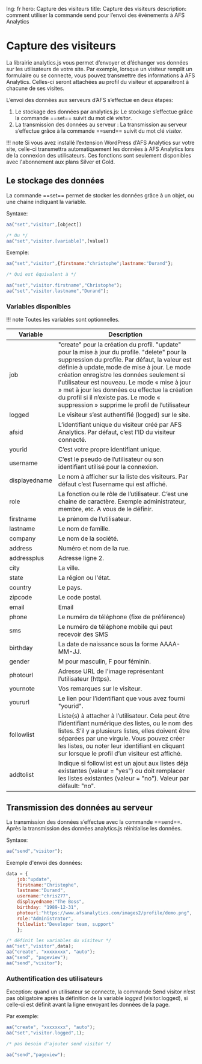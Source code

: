 lng: fr
hero: Capture des visiteurs
title: Capture des visiteurs
description:  comment utiliser la commande send pour l’envoi des événements à AFS Analytics

# Capture des visiteurs

La librairie analytics.js vous permet d’envoyer et d’échanger vos données sur les utilisateurs de votre site. 
Par exemple, lorsque un visiteur remplit un formulaire ou se connecte, 
vous pouvez transmettre des informations à AFS Analytics. 
Celles-ci seront attachées au profil du visiteur et apparaitront à chacune de ses visites.
 
L’envoi des données aux serveurs d’AFS s’effectue en deux étapes: 

1. Le stockage des données par analytics.js: Le stockage s’effectue grâce la commande ==set== suivit du mot clé *visitor*.
2. La transmission des données au serveur : La transmission au serveur s’effectue grâce à la commande ==send== suivit du mot clé *visitor*. 


!!! note
    Si vous avez installé l’extension WordPress d’AFS Analytics sur votre site, celle-ci transmettra automatiquement les données à AFS Analytics lors de la connexion des utilisateurs. Ces fonctions sont seulement disponibles avec l'abonnement aux plans Silver et Gold. 

## Le stockage des données
La commande ==set== permet de stocker les données grâce à un objet, ou une chaine indiquant la variable. 

Syntaxe: 
```js
aa("set","visitor",[object])

/* Ou */
aa("set","visitor.[variable]",[value])
```

Exemple: 
```js
aa("set","visitor",{firstname:"christophe";lastname:"Durand"};

/* Qui est équivalent à */

aa("set","visitor.firstname","Christophe");
aa("set","visitor.lastname","Durand");
```

### Variables disponibles

!!! note 
    Toutes les variables sont optionnelles. 

|Variable|Description
|---|---
|job| "create" pour la création du profil. "update" pour la mise à jour du profile. "delete" pour la suppression du profile. Par défaut, la valeur est définie à update,mode de mise à jour. Le mode création enregistre les données seulement si l'utilisateur est nouveau. Le mode « mise à jour » met à jour les données ou effectue la création du profil si il n’existe pas. Le mode « suppression » supprime le profil de l’utilisateur 
|logged| Le visiteur s’est authentifié (logged) sur le site.
|afsid| L’identifiant unique du visiteur créé par AFS Analytics. Par défaut, c’est l'ID du visiteur connecté.
|yourid| C’est votre propre identifiant unique.
|username| C’est le pseudo de l’utilisateur ou son identifiant utilisé pour la connexion.
|displayedname| Le nom à afficher sur la liste des visiteurs. Par défaut c’est l’username qui est affiché.
|role| La fonction ou le rôle de l’utilisateur. C’est une chaine de caractère. Exemple administrateur, membre, etc. A vous de le définir.
|firstname| Le prénom de l’utilisateur.
|lastname| Le nom de famille.
|company| Le nom de la société.
|address| Numéro et nom de la rue.
|addressplus| Adresse ligne 2.
|city| La ville.
|state| La région ou l'état.
|country| Le pays.
|zipcode| Le code postal.
|email| Email
|phone| Le numéro de téléphone (fixe de préférence)
|sms| Le numéro de téléphone mobile qui peut recevoir des SMS
|birthday| La date de naissance sous la forme AAAA-MM-JJ.
|gender| M pour masculin, F pour féminin.
|photourl| Adresse URL de l'image représentant l’utilisateur (https).
|yournote| Vos remarques sur le visiteur.
|yoururl| Le lien pour l’identifiant que vous avez fourni "yourid".
|followlist| Liste(s) à attacher à l’utilisateur. Cela peut être l’identifiant numérique des listes, ou le nom des listes. S’il y a plusieurs listes, elles doivent être séparées par une virgule. Vous pouvez créer les listes, ou noter leur identifiant en cliquant sur  lorsque le profil d’un visiteur est affiché. 
|addtolist| Indique si followlist est un ajout aux listes déja existantes (valeur = "yes") ou doit remplacer les listes existantes (valeur = "no"). Valeur par défault: "no".



## Transmission des données au serveur

La transmission des données s’effectue avec la commande ==send==. Après la transmission des données analytics.js réinitialise les données. 

Syntaxe: 
```js
aa("send","visitor");
```

Exemple d'envoi des données: 
```js
data = { 
    job:"update",
    firstname:"Christophe",
    lastname:"Durand",
    username:"chris277",
    displayedname:"The Boss",
    birthday: "1989-12-31",
    photourl:"https://www.afsanalytics.com/images2/profile/demo.png",
    role:"Administrator",
    followlist:"Developer team, support"
    };

/* définit les variables du visiteur */
aa("set","visitor",data); 
aa("create", "xxxxxxxx", "auto"); 
aa("send", "pageview");
aa("send","visitor");
```

### Authentification des utilisateurs
Exception: quand un utilisateur se connecte, la commande Send visitor 
n’est pas obligatoire après la définition de la variable *logged* (visitor.logged), 
si celle-ci est définit avant la ligne envoyant les données de la page. 

Par exemple: 
```js
aa("create", "xxxxxxxx", "auto"); 
aa("set","visitor.logged",1); 

/* pas besoin d'ajouter send visitor */

aa("send","pageview");
```